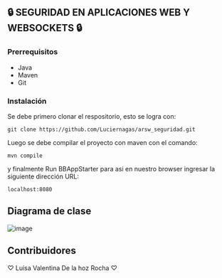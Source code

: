 ## 🔒 SEGURIDAD EN APLICACIONES WEB Y WEBSOCKETS 🔒

### Prerrequisitos
* Java
* Maven
* Git

### Instalación
Se debe primero clonar el respositorio, esto se logra con:
```
git clone https://github.com/Luciernagas/arsw_seguridad.git
```

Luego se debe compilar el proyecto con maven con el comando:
```
mvn compile
```
y finalmente Run BBAppStarter para asi en nuestro browser ingresar la siguiente dirección URL:
```
localhost:8080
```

## Diagrama de clase
![image](https://github.com/Luciernagas/arsw_seguridad/assets/104604359/27dfc537-7f4f-497a-bbb6-fdbe9864fd2b)

## Contribuidores
♡ Luisa Valentina De la hoz Rocha ♡

